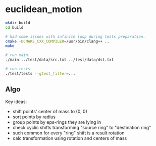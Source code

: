 # euclidean_motion

```bash
mkdir build
cd build

# had some issues with infinite loop during tests preparation.
cmake -DCMAKE_CXX_COMPILER=/usr/bin/clang++ ..
make

# run main.
./main ../test/data/src.txt ../test/data/dst.txt

# run tests.
./test/tests --gtest_filter=...
```

## Algo

Key ideas:

- shift points' center of mass to (0, 0)
- sort points by radius
- group points by eps-rings they are lying in
- check cyclic shifts transforming "source ring" to "destination ring"
- such common for every "ring" shift is a result rotation
- calc transformation using rotation and centers of mass
